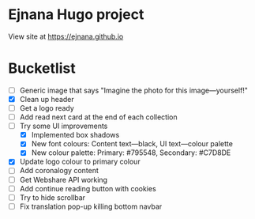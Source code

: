 # Ejnana Hugo project

View site at https://ejnana.github.io

# Bucketlist
- [ ] Generic image that says "Imagine the photo for this image—yourself!"
- [x] Clean up header
- [ ] Get a logo ready
- [ ] Add read next card at the end of each collection
- [ ] Try some UI improvements
    - [x] Implemented box shadows
    - [x] New font colours: Content text—black, UI text—colour palette
    - [x] New colour palette: Primary: #795548, Secondary: #C7D8DE
- [x] Update logo colour to primary colour
- [ ] Add coronalogy content
- [ ] Get Webshare API working
- [ ] Add continue reading button with cookies
- [ ] Try to hide scrollbar
- [ ] Fix translation pop-up killing bottom navbar
